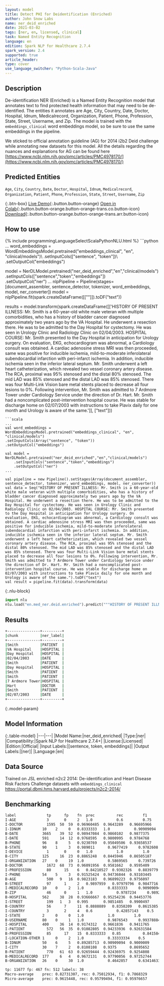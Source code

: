 ```yaml
---
layout: model
title: Detect PHI for Deidentification (Enriched)
author: John Snow Labs
name: ner_deid_enriched
date: 2021-03-02
tags: [ner, en, licensed, clinical]
task: Named Entity Recognition
language: en
edition: Spark NLP for Healthcare 2.7.4
spark_version: 2.4
supported: true
article_header:
type: cover
use_language_switcher: "Python-Scala-Java"
---
```


## Description

De-identification NER (Enriched) is a Named Entity Recognition model that annotates text to find protected health information that may need to be de-identified. The entities it annotates are Age, City, Country, Date, Doctor, Hospital, Idnum, Medicalrecord, Organization, Patient, Phone, Profession, State, Street, Username, and Zip. The model is trained with the `embeddings_clinical` word embeddings model, so be sure to use the same embeddings in the pipeline.

We sticked to official annotation guideline (AG) for 2014 i2b2 Deid challenge while annotating new datasets for this model. All the details regarding the nuances and explanations for AG can be found here [https://www.ncbi.nlm.nih.gov/pmc/articles/PMC4978170/](https://www.ncbi.nlm.nih.gov/pmc/articles/PMC4978170/)

## Predicted Entities

`Age`, `City`, `Country`, `Date`, `Doctor`, `Hospital`, `Idnum`, `Medicalrecord`, `Organization`, `Patient`, `Phone`, `Profession`, `State`, `Street`, `Username`, `Zip`

{:.btn-box}
[Live Demo](https://demo.johnsnowlabs.com/healthcare/NER_DEMOGRAPHICS){:.button.button-orange}
[Open in Colab](https://colab.research.google.com/github/JohnSnowLabs/spark-nlp-workshop/blob/master/tutorials/Certification_Trainings/Healthcare/4.Clinical_DeIdentification.ipynb){:.button.button-orange.button-orange-trans.co.button-icon}
[Download](https://s3.amazonaws.com/auxdata.johnsnowlabs.com/clinical/models/ner_deid_enriched_en_2.7.4_2.4_1614668783590.zip){:.button.button-orange.button-orange-trans.arr.button-icon}

## How to use



<div class="tabs-box" markdown="1">
{% include programmingLanguageSelectScalaPythonNLU.html %}
```python
...
word_embeddings = WordEmbeddingsModel.pretrained("embeddings_clinical", "en", "clinical/models")\
.setInputCols(["sentence", "token"])\
.setOutputCol("embeddings")

model = NerDLModel.pretrained("ner_deid_enriched","en","clinical/models")\
.setInputCols(["sentence","token","embeddings"])\
.setOutputCol("ner")
...
nlpPipeline = Pipeline(stages=[document_assembler, sentence_detector, tokenizer, word_embeddings, model, ner_converter])
model = nlpPipeline.fit(spark.createDataFrame([[""]]).toDF("text"))

results = model.transform(spark.createDataFrame([['HISTORY OF PRESENT ILLNESS: Mr. Smith is a 60-year-old white male veteran with multiple comorbidities, who has a history of bladder cancer diagnosed approximately two years ago by the VA Hospital. He underwent a resection there. He was to be admitted to the Day Hospital for cystectomy. He was seen in Urology Clinic and Radiology Clinic on 02/04/2003. HOSPITAL COURSE: Mr. Smith presented to the Day Hospital in anticipation for Urology surgery. On evaluation, EKG, echocardiogram was abnormal, a Cardiology consult was obtained. A cardiac adenosine stress MRI was then proceeded, same was positive for inducible ischemia, mild-to-moderate inferolateral subendocardial infarction with peri-infarct ischemia. In addition, inducible ischemia seen in the inferior lateral septum. Mr. Smith underwent a left heart catheterization, which revealed two vessel coronary artery disease. The RCA, proximal was 95% stenosed and the distal 80% stenosed. The mid LAD was 85% stenosed and the distal LAD was 85% stenosed. There was four Multi-Link Vision bare metal stents placed to decrease all four lesions to 0%. Following intervention, Mr. Smith was admitted to 7 Ardmore Tower under Cardiology Service under the direction of Dr. Hart. Mr. Smith had a noncomplicated post-intervention hospital course. He was stable for discharge home on 02/07/2003 with instructions to take Plavix daily for one month and Urology is aware of the same.']], ["text"]))

```
```scala
...
val word_embeddings = WordEmbeddingsModel.pretrained("embeddings_clinical", "en", "clinical/models")
.setInputCols(Array("sentence", "token"))
.setOutputCol("embeddings")

val model = NerDLModel.pretrained("ner_deid_enriched","en","clinical/models")
	.setInputCols("sentence","token","embeddings")
	.setOutputCol("ner")
...

val pipeline = new Pipeline().setStages(Array(document_assembler, sentence_detector, tokenizer, word_embeddings, model, ner_converter))
val data = Seq("HISTORY OF PRESENT ILLNESS: Mr. Smith is a 60-year-old white male veteran with multiple comorbidities, who has a history of bladder cancer diagnosed approximately two years ago by the VA Hospital. He underwent a resection there. He was to be admitted to the Day Hospital for cystectomy. He was seen in Urology Clinic and Radiology Clinic on 02/04/2003. HOSPITAL COURSE: Mr. Smith presented to the Day Hospital in anticipation for Urology surgery. On evaluation, EKG, echocardiogram was abnormal, a Cardiology consult was obtained. A cardiac adenosine stress MRI was then proceeded, same was positive for inducible ischemia, mild-to-moderate inferolateral subendocardial infarction with peri-infarct ischemia. In addition, inducible ischemia seen in the inferior lateral septum. Mr. Smith underwent a left heart catheterization, which revealed two vessel coronary artery disease. The RCA, proximal was 95% stenosed and the distal 80% stenosed. The mid LAD was 85% stenosed and the distal LAD was 85% stenosed. There was four Multi-Link Vision bare metal stents placed to decrease all four lesions to 0%. Following intervention, Mr. Smith was admitted to 7 Ardmore Tower under Cardiology Service under the direction of Dr. Hart. Mr. Smith had a noncomplicated post-intervention hospital course. He was stable for discharge home on 02/07/2003 with instructions to take Plavix daily for one month and Urology is aware of the same.").toDF("text")
val result = pipeline.fit(data).transform(data)

```


{:.nlu-block}
```python
import nlu
nlu.load("en.med_ner.deid.enriched").predict("""HISTORY OF PRESENT ILLNESS: Mr. Smith is a 60-year-old white male veteran with multiple comorbidities, who has a history of bladder cancer diagnosed approximately two years ago by the VA Hospital. He underwent a resection there. He was to be admitted to the Day Hospital for cystectomy. He was seen in Urology Clinic and Radiology Clinic on 02/04/2003. HOSPITAL COURSE: Mr. Smith presented to the Day Hospital in anticipation for Urology surgery. On evaluation, EKG, echocardiogram was abnormal, a Cardiology consult was obtained. A cardiac adenosine stress MRI was then proceeded, same was positive for inducible ischemia, mild-to-moderate inferolateral subendocardial infarction with peri-infarct ischemia. In addition, inducible ischemia seen in the inferior lateral septum. Mr. Smith underwent a left heart catheterization, which revealed two vessel coronary artery disease. The RCA, proximal was 95% stenosed and the distal 80% stenosed. The mid LAD was 85% stenosed and the distal LAD was 85% stenosed. There was four Multi-Link Vision bare metal stents placed to decrease all four lesions to 0%. Following intervention, Mr. Smith was admitted to 7 Ardmore Tower under Cardiology Service under the direction of Dr. Hart. Mr. Smith had a noncomplicated post-intervention hospital course. He was stable for discharge home on 02/07/2003 with instructions to take Plavix daily for one month and Urology is aware of the same.""")
```

</div>

## Results

```bash
+---------------+---------+
|chunk          |ner_label|
+---------------+---------+
|Smith          |PATIENT  |
|VA Hospital    |HOSPITAL |
|Day Hospital   |HOSPITAL |
|02/04/2003     |DATE     |
|Smith          |PATIENT  |
|Day Hospital   |HOSPITAL |
|Smith          |PATIENT  |
|Smith          |PATIENT  |
|7 Ardmore Tower|HOSPITAL |
|Hart           |DOCTOR   |
|Smith          |PATIENT  |
|02/07/2003     |DATE     |
+---------------+---------+

```

{:.model-param}
## Model Information

{:.table-model}
|---|---|
|Model Name:|ner_deid_enriched|
|Type:|ner|
|Compatibility:|Spark NLP for Healthcare 2.7.4+|
|License:|Licensed|
|Edition:|Official|
|Input Labels:|[sentence, token, embeddings]|
|Output Labels:|[ner]|
|Language:|en|

## Data Source

Trained on JSL enriched n2c2 2014: De-identification and Heart Disease Risk Factors Challenge datasets with `embeddings_clinical`
https://portal.dbmi.hms.harvard.edu/projects/n2c2-2014/

## Benchmarking

```bash
label	           tp	   fp	 fn	 prec	       rec	       f1
I-AGE	           3	   0	 2	 1.0	       0.6	       0.75
I-DOCTOR	       1595	 50	 59	 0.96960485	 0.9643289	 0.96695966
I-IDNUM	         10	   2	 0	 0.8333333	 1.0	       0.90909094
B-DATE	         3665	 39	 52	 0.98947084	 0.9860102	 0.9877375
I-DATE	         591	 14	 12	 0.9768595	 0.9800995	 0.9784768
B-PHONE	         96	   8	 5	 0.9230769	 0.95049506	 0.93658537
B-STATE	         90	   1	 3	 0.989011	   0.9677419	 0.9782608
I-DEVICE	       1	   0	 0	 1.0	       1.0	       1.0
B-CITY	         125	 16	 23	 0.8865248	 0.8445946	 0.86505187
I-ORGANIZATION	 27	   0	 19	 1.0	       0.5869565	 0.739726
B-DOCTOR	       1672	 68	 73	 0.96091956	 0.9581662	 0.9595409
I-PROFESSION	   80	   15	 6	 0.84210527	 0.9302326	 0.8839779
I-PHONE	         54	   5	 3	 0.91525424	 0.94736844	 0.93103445
B-AGE	           500	 9	 16	 0.9823183	 0.96899223	 0.9756097
B-STREET	       97	   1	 2	 0.9897959	 0.97979796	 0.9847716
I-MEDICALRECORD	 10	   0	 2	 1.0	       0.8333333	 0.90909094
B-ZIP	           46	   0	 1	 1.0	       0.9787234	 0.9892473
B-HOSPITAL	     562	 38	 28	 0.93666667	 0.95254236	 0.94453776
I-STREET	       199	 1	 3	 0.995	     0.9851485	 0.9900497
B-COUNTRY	       56	   7	 11	 0.8888889	 0.8358209	 0.8615385
I-COUNTRY	       3	   2	 4	 0.6	       0.42857143	 0.5
I-STATE	         2	   0	 0	 1.0	       1.0	       1.0
B-USERNAME	     80	   0	 1	 1.0	       0.9876543	 0.99378884
I-HOSPITAL	     400	 36	 14	 0.9174312	 0.9661836	 0.9411765
I-PATIENT	       572	 56	 35	 0.91082805	 0.94233936	 0.92631584
B-PROFESSION	   85	   17	 15	 0.8333333	 0.85	       0.8415841
I-LOCATION-OTHER 1	   0	 2	 1.0	       0.33333334	 0.5
B-IDNUM	         50	   6	 5	 0.89285713	 0.90909094	 0.9009009
I-CITY	         30	   7	 2	 0.8108108	 0.9375	     0.8695652
B-PATIENT	       770	 61	 63	 0.92659444	 0.92436975	 0.9254808
B-MEDICALRECORD	 177	 6	 4	 0.9672131	 0.97790056	 0.97252744
B-ORGANIZATION	 26	   0	 30	 1.0	       0.4642857	 0.63414633

tp: 11677 fp: 467 fn: 512 labels: 38
Macro-average	 prec: 0.82731307, rec: 0.75012934, f1: 0.7868329
Micro-average	 prec: 0.9615448, rec: 0.95799494, f1: 0.95976657

```